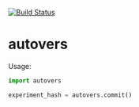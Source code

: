 [![Build Status](https://travis-ci.org/u1234x1234/autovers.svg?branch=master)](https://travis-ci.org/u1234x1234/autovers)

# autovers

Usage:
```python
import autovers

experiment_hash = autovers.commit()
```
